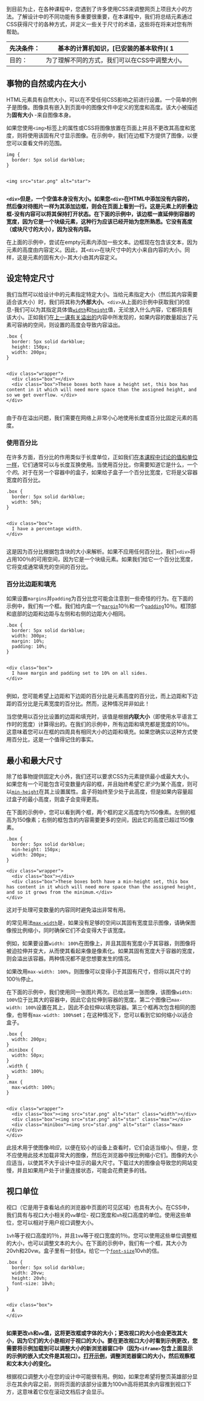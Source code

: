 到目前为止，在各种课程中，您遇到了许多使用CSS来调整网页上项目大小的方法。了解设计中的不同功能有多重要很重要，在本课程中，我们将总结元素通过CSS获得尺寸的各种方式，并定义一些关于尺寸的术语，这些将在将来对您有所帮助。

| 先决条件： | 基本的计算机知识，[已安装的基本软件]( 1
| :--------- | ------------------------------------------------------------ |
| 目的：     | 为了理解不同的方式，我们可以在CSS中调整大小。                |

## 事物的自然或内在大小

HTML元素具有自然大小，可以在不受任何CSS影响之前进行设置。一个简单的例子是图像。图像具有嵌入到页面中的图像文件中定义的宽度和高度。该大小被描述为**固有大小** -来自图像本身。

如果您使用`<img>`标签上的属性或CSS将图像放置在页面上并且不更改其高度和宽度，则将使用该固有尺寸显示图像。在示例中，我们在边框下方提供了图像，以便您可以查看文件的范围。

```
img {
  border: 5px solid darkblue;
}
    
```

```
<img src="star.png" alt="star">
    
```

**`<div>`但是，一个空值本身没有大小。如果您`<div>`在HTML中添加没有内容的，然后像对待图片一样为其添加边框，则会在页面上看到一行。这是元素上的折叠边框-没有内容可以将其保持打开状态。在下面的示例中，该边框一直延伸到容器的宽度，因为它是一个块级元素，这种行为应该已经开始为您所熟悉。它没有高度（或块尺寸的大小），因为没有内容。**

在上面的示例中，尝试在empty元素内添加一些文本。边框现在包含该文本，因为元素的高度由内容定义。因此，其`<div>`在块尺寸中的大小来自内容的大小。同样，这是元素的固有大小-其大小由其内容定义。

## 设定特定尺寸

我们当然可以给设计中的元素指定特定大小。当给元素指定大小（然后其内容需要适合该大小）时，我们将其称为**外部大小**。`<div>`从上面的示例中获取我们的信息-我们可以为其指定具体值[`width`]( /width)和[`height`]( /height)值，无论放入什么内容，它都将具有该大小。正如我们在[上一课有关溢出的](1/en-US/docs/Learn/CSS/Building_blocks/Overflowing_content)内容中所发现的，如果内容的数量超出了元素可容纳的空间，则设置的高度会导致内容溢出。

```
.box {
  border: 5px solid darkblue;
  height: 150px;
  width: 200px;
}
 
```

```
<div class="wrapper">
  <div class="box"></div>
  <div class="box">These boxes both have a height set, this box has content in it which will need more space than the assigned height, and so we get overflow. </div>
</div>
 
```



由于存在溢出问题，我们需要在网络上非常小心地使用长度或百分比固定元素的高度。

### 使用百分比



在许多方面，百分比的作用类似于长度单位，正如我们[在本课程中讨论的值和单位一样](1/en-US/docs/Learn/CSS/Building_blocks/Values_and_units#Percentages)，它们通常可以与长度互换使用。当使用百分比，你需要知道它是什么，一个个*的*。对于在另一个容器中的盒子，如果给子盒子一个百分比宽度，它将是父容器宽度的百分比。

```
.box {
  border: 5px solid darkblue;
  width: 50%;
}
    
```

```
<div class="box">
  I have a percentage width.
</div>
    
```



这是因为百分比根据包含块的大小来解析。如果不应用任何百分比，我们`<div>`将占用100％的可用空间，因为它是一个块级元素。如果我们给它一个百分比宽度，它将变成通常填充的空间的百分比。

### 百分比边距和填充



如果设置`margins`并`padding`为百分比您可能会注意到一些奇怪的行为。在下面的示例中，我们有一个框。我们给内盒一个[`margin`]( /margin)10％和一个[`padding`]( /padding)10％。框顶部和底部的边距和边距与左侧和右侧的边距大小相同。

```
.box {
  border: 5px solid darkblue;
  width: 300px;
  margin: 10%;
  padding: 10%;
}
  
```

```
<div class="box">
  I have margin and padding set to 10% on all sides.
</div>
    
```



例如，您可能希望上边距和下边距的百分比是元素高度的百分比，而上边距和下边距的百分比是元素宽度的百分比。然而，这种情况并非如此！

当您使用以百分比设置的边距和填充时，该值是根据**内联大小**（即使用水平语言工作时的宽度）计算得出的。在我们的示例中，所有边距和填充都是宽度的10％。这意味着您可以在框的四周具有相同大小的边距和填充。如果您确实以这种方式使用百分比，这是一个值得记住的事实。

## 最小和最大尺寸

除了给事物提供固定大小外，我们还可以要求CSS为元素提供最小或最大大小。如果您有一个可能包含可变数量内容的框，并且始终希望它*至少*为某个高度，则可以[`min-height`]( /min-height)在其上设置属性。盒子将始终至少处于此高度，但是如果内容量超过盒子的最小高度，则盒子会变得更高。

在下面的示例中，您可以看到两个框，两个框的定义高度均为150像素。左侧的框高为150像素；右侧的框包含的内容需要更多的空间，因此它的高度已超过150像素。

```
.box {
  border: 5px solid darkblue;
  min-height: 150px;
  width: 200px;
}
```

```
<div class="wrapper">
  <div class="box"></div>
  <div class="box">These boxes both have a min-height set, this box has content in it which will need more space than the assigned height, and so it grows from the minimum.</div>
</div>
```



这对于处理可变数量的内容同时避免溢出非常有用。

的常见用法[`max-width`]( /max-width)是，如果没有足够的空间以其固有宽度显示图像，请确保图像按比例缩小，同时确保它们不会变得大于该宽度。

例如，如果要设置`width: 100%`在图像上，并且其固有宽度小于其容器，则图像将被迫拉伸并变大，从而使其看起来像是像素化。如果其固有宽度大于容器的宽度，则会溢出该容器。两种情况都不是您想要发生的情况。

如果改用`max-width: 100%`，则图像可以变得小于其固有尺寸，但将以其尺寸的100％停止。

在下面的示例中，我们使用同一张图片两次。已给出第一张图像，该图像`width: 100%`位于比其大的容器中，因此它会拉伸到容器的宽度。第二个图像已`max-width: 100%`设置在其上，因此不会拉伸以填充容器。第三个框再次包含相同的图像，也带有`max-width: 100%`set；在这种情况下，您可以看到它如何缩小以适合盒子。

```
.box {
  width: 200px;
}
.minibox {
  width: 50px;
}
.width {
  width: 100%;
}
.max {
  max-width: 100%;
}
    
```

```
<div class="wrapper">
  <div class="box"><img src="star.png" alt="star" class="width"></div>
  <div class="box"><img src="star.png" alt="star" class="max"></div>
  <div class="minibox"><img src="star.png" alt="star" class="max></div>
</div>
```



此技术用于使图像*响应*，以便在较小的设备上查看时，它们会适当缩小。但是，您不应使用此技术加载非常大的图像，然后在浏览器中按比例缩小它们。图像的大小应适当，以使其不大于设计中显示的最大尺寸。下载过大的图像会导致您的网站变慢，并且如果用户处于计量连接状态，可能会花费更多的钱。

## 视口单位

视口（它是用于查看站点的浏览器中页面的可见区域）也具有大小。在CSS中，我们具有与视口大小相关的`vw`单位- 视口宽度和`vh`视口高度的单位。使用这些单位，您可以相对于用户视口调整大小。

`1vh`等于视口高度的1％，并且`1vw`等于视口宽度的1％。您可以使用这些单位调整框的大小，也可以调整文本的大小。在下面的示例中，我们有一个框，其大小为20vh和20vw。盒子里有一封信`A`，给它一个[`font-size`]( /font-size)10vh的信。

```
.box {
  border: 5px solid darkblue;
  width: 20vw;
  height: 20vh;
  font-size: 10vh;
}
 
```

```
<div class="box">
  A
</div>
    
```



**如果更改`vh`和`vw`值，这将更改框或字体的大小；更改视口的大小也会更改其大小，因为它们的大小是相对于视口的大小。要在更改视口大小时看到示例更改，您需要将示例加载到可以调整大小的新浏览器窗口中（因为`<iframe>`包含上面显示的示例的嵌入式文件是其视口）。[打开示例]( 1/css-examples/learn/sizing/vw-vh.html)，调整浏览器窗口的大小，然后观察框和文本大小的变化。**

根据视口调整大小在您的设计中可能很有用。例如，如果您希望将整页英雄部分显示在其余内容之前，则将页面的该部分设置为100vh高将把其余内容推到视口下方，这意味着它仅在滚动文档后才会显示。